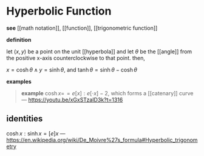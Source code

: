 # Hyperbolic Function

**see** [[math notation]], [[function]], [[trigonometric function]]

**definition**

let $(x, y)$ be a point on the unit [[hyperbola]] and let $\theta$ be the [[angle]] from the positive x-axis counterclockwise to that point. then,

$x = \cosh \theta \land y = \sinh \theta$, and $\tanh \theta = \sinh \theta - \cosh \theta$

**examples**

> **example** $\cosh x =\!= e[x] : e[\cdot x] - 2$, which forms a [[catenary]] curve &mdash; <https://youtu.be/xGxSTzaID3k?t=1316>

## identities

$\cosh x : \sinh x = [e]x$ &mdash; https://en.wikipedia.org/wiki/De_Moivre%27s_formula#Hyperbolic_trigonometry
